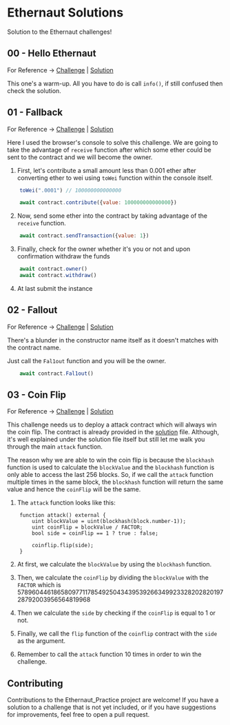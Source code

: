 # Ethernaut Solutions

Solution to the Ethernaut challenges!

## 00 - Hello Ethernaut

For Reference -> [Challenge](./questions/1.Hello_Ethernaut.sol) | [Solution](./answers/1.Hello_Ethernaut.js)

This one's a warm-up. All you have to do is call `info()`, if still confused then check the solution.

## 01 - Fallback

For Reference -> [Challenge](./questions/2.Fallback.sol) | [Solution](./answers/2.Fallback.js)

Here I used the browser's console to solve this challenge. We are going to take the advantage of `receive` function after which some ether could be sent to the contract and we will become the owner.

1. First, let's contribute a small amount less than 0.001 ether after converting ether to wei using `toWei` function within the console itself.

```javascript
    toWei(".0001") // 100000000000000

    await contract.contribute({value: 100000000000000})
```

2. Now, send some ether into the contract by taking advantage of the `receive` function.

```javascript
    await contract.sendTransaction({value: 1})
```

3. Finally, check for the owner whether it's you or not and upon confirmation withdraw the funds

```javascript
    await contract.owner()
    await contract.withdraw()
```

4. At last submit the instance

## 02 - Fallout

For Reference -> [Challenge](./questions/3.Fallout.sol) | [Solution](./answers/3.Fallout.js)

There's a blunder in the constructor name itself as it doesn't matches with the contract name.

Just call the `Fal1out` function and you will be the owner.

```javascript
    await contract.Fal1out()
```

## 03 - Coin Flip

For Reference -> [Challenge](./questions/4.Coin_Flip.sol) | [Solution](./answers/4.Coin_Flip.sol)

This challenge needs us to deploy a attack contract which will always win the coin flip. The contract is already provided in the [solution](./answers/4.Coin_Flip.sol) file. Although, it's well explained under the solution file itself but still let me walk you through the main `attack` function.

The reason why we are able to win the coin flip is because the `blockhash` function is used to calculate the `blockValue` and the `blockhash` function is only able to access the last 256 blocks. So, if we call the `attack` function multiple times in the same block, the `blockhash` function will return the same value and hence the `coinFlip` will be the same.

1. The `attack` function looks like this:

```solidity
    function attack() external {
        uint blockValue = uint(blockhash(block.number-1));
        uint coinFlip = blockValue / FACTOR;
        bool side = coinFlip == 1 ? true : false;

        coinflip.flip(side);
    }
```

2. At first, we calculate the `blockValue` by using the `blockhash` function.

3. Then, we calculate the `coinFlip` by dividing the `blockValue` with the `FACTOR` which is 57896044618658097711785492504343953926634992332820282019728792003956564819968

4. Then we calculate the `side` by checking if the `coinFlip` is equal to 1 or not.

5. Finally, we call the `flip` function of the `coinflip` contract with the `side` as the argument.

6. Remember to call the `attack` function 10 times in order to win the challenge.

## Contributing

Contributions to the Ethernaut_Practice project are welcome! If you have a solution to a challenge that is not yet included, or if you have suggestions for improvements, feel free to open a pull request.

